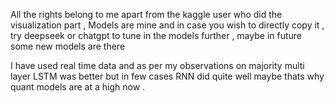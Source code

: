 All the rights belong to me apart from the kaggle user who did the visualization part 
, Models are mine and in case you wish to directly copy it , try deepseek or chatgpt to tune in the models further 
, maybe in future some new models are there

I have used real time data and as per my observations on majority multi layer LSTM was better but in few cases RNN did quite well 
maybe thats why quant models are at a high now .

